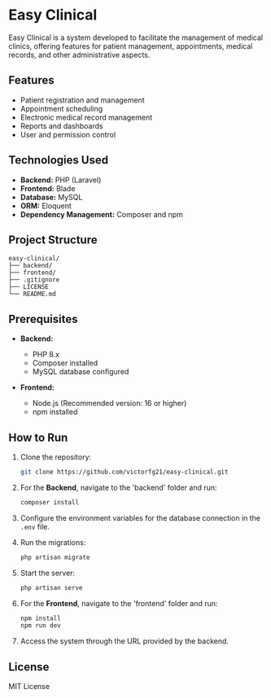 
# Easy Clinical

Easy Clinical is a system developed to facilitate the management of medical clinics, offering features for patient management, appointments, medical records, and other administrative aspects.

## Features

- Patient registration and management
- Appointment scheduling
- Electronic medical record management
- Reports and dashboards
- User and permission control

## Technologies Used

- **Backend:** PHP (Laravel)
- **Frontend:** Blade
- **Database:** MySQL
- **ORM:** Eloquent
- **Dependency Management:** Composer and npm

## Project Structure

```
easy-clinical/
├── backend/
├── frontend/
├── .gitignore
├── LICENSE
└── README.md
```

## Prerequisites

- **Backend:**
  - PHP 8.x
  - Composer installed
  - MySQL database configured

- **Frontend:**
  - Node.js (Recommended version: 16 or higher)
  - npm installed

## How to Run

1. Clone the repository:

   ```bash
   git clone https://github.com/victorfg21/easy-clinical.git
   ```

2. For the **Backend**, navigate to the 'backend' folder and run:

   ```bash
   composer install
   ```

3. Configure the environment variables for the database connection in the `.env` file.

4. Run the migrations:

   ```bash
   php artisan migrate
   ```

5. Start the server:

   ```bash
   php artisan serve
   ```

6. For the **Frontend**, navigate to the 'frontend' folder and run:

   ```bash
   npm install
   npm run dev
   ```

7. Access the system through the URL provided by the backend.

## License

MIT License

